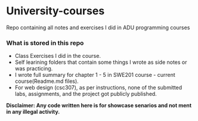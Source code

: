 # University-courses
Repo containing all notes and exercises I did in ADU programming courses

### What is stored in this repo
- Class Exercises I did in the course.
- Self learining folders that contain some things I wrote as side notes or was practicing.
- I wrote full summary for chapter 1 - 5 in SWE201 course - current course(Readme.md files).
- For web design (csc307), as per instructions, none of the submitted labs, assignments, and the project got publicly published.
 
 **Disclaimer: Any code written here is for showcase senarios and not ment in any illegal activity.**
